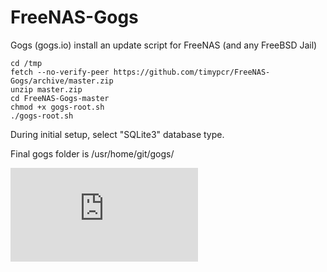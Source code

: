 # FreeNAS-Gogs
Gogs (gogs.io) install an update script for FreeNAS (and any FreeBSD Jail)

    cd /tmp
    fetch --no-verify-peer https://github.com/timypcr/FreeNAS-Gogs/archive/master.zip
    unzip master.zip
    cd FreeNAS-Gogs-master
    chmod +x gogs-root.sh
    ./gogs-root.sh

During initial setup, select "SQLite3" database type.

Final gogs folder is /usr/home/git/gogs/


![](http://tracker.exstatic.org/pixel.php)
